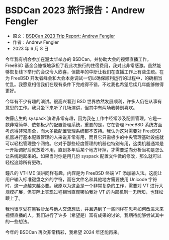# BSDCan 2023 旅行报告：Andrew Fengler

- 原文：[BSDCan 2023 Trip Report: Andrew Fengler](https://freebsdfoundation.org/blog/bsdcan-2023-trip-report-andrew-fengler/)
- 作者：Andrew Fengler
- 2023 年 6 月 8 日

今年我有机会参加在渥太华举办的 BSDCan，并协助大会的视频直播工作。FreeBSD 基金会慷慨地承担了我此次旅行的住宿费用，我对此非常感激。虽然能够恢复线下举行的会议令人欣喜，但数年的中断让我们在直播工作上有些生疏。在为 FreeBSD 开发者峰会和大会本身调试一切以确保顺利运行的过程中，的确相当忙乱。我愿意相信我们在现有条件下完成得不错，不过我也希望后续几年能够做得更好。

今年有不少有趣的演讲。很高兴看到 BSD 世界依然发展顺利，许多人仍在从事有意思的工作。我只坐下来听了几场演讲，但其中有两场我特别喜欢。

佐藤広生的 syspack 演讲非常有趣，因为我在工作中经常涉及配置管理。它是一款非常简单、依赖极少的配置管理系统，重要的是，它在管理 FreeBSD 系统方面考虑得非常周全，而大多数配置管理系统都不支持。我认为这对需要对 FreeBSD 机器进行基本配置管理的人来说非常有用，而且它只需极少的中央管理基础设施就可以轻松管理整个网络。它对于那些轻度管理的机器也特别有用，这类机器通常是一开始调好后就放着不用，直到多年后某个地方坏掉，才需要逆向分析当初是怎么让系统跑起来的。如果当时你是用几份 syspack 配置文件做的修改，那么就可以轻松追踪所有更改。

鐘凡的 VT-IME 演讲同样有趣，内容是为 FreeBSD 终端 VT 添加输入法。这能让用户输入标准键盘之外的字符，而在文件名和其他地方需要使用 Unicode 字符时，这一点越来越必要。我原以为这会是一个非常复杂的工作，需要对 VT 进行大规模扩展，但实际上实现过程相当直观哪怕我对 VT 的内部机制一无所知，也轻松跟上了。

我也很享受在黑客沙龙与他人交流想法，并且遇到了一些同样在思考如何改进未来视频直播的人。我们进行了许多（希望是）富有成果的讨论，我期待能够尝试其中的一些想法。

今年的 BSDCan 再次非常精彩，我希望 2024 年还能再来。
